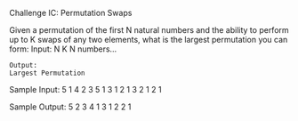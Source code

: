Challenge IC: Permutation Swaps

Given a permutation of the first N natural numbers and the ability to perform up to K swaps of any two elements, what is the largest permutation you can form:
	Input:
	N K
	N numbers…

	Output:
	Largest Permutation

Sample Input:
5 1
4 2 3 5 1
3 1
2 1 3
2 1
2 1

Sample Output:
5 2 3 4 1
3 1 2
2 1
